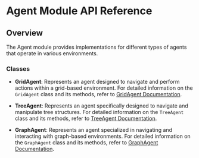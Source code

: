# Agent Module API Reference

## Overview

The Agent module provides implementations for different types of agents that operate in various environments.

### Classes

- **GridAgent**: Represents an agent designed to navigate and perform actions within a grid-based environment. For detailed information on the `GridAgent` class and its methods, refer to [GridAgent Documentation](./gridAgent.md).

- **TreeAgent**: Represents an agent specifically designed to navigate and manipulate tree structures. For detailed information on the `TreeAgent` class and its methods, refer to [TreeAgent Documentation](./treeAgent.md).

- **GraphAgent**: Represents an agent specialized in navigating and interacting with graph-based environments. For detailed information on the `GraphAgent` class and its methods, refer to [GraphAgent Documentation](graphAgent.md).
